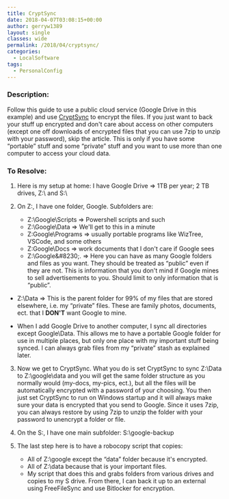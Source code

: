```yaml
---
title: CryptSync
date: 2018-04-07T03:08:15+00:00
author: gerryw1389
layout: single
classes: wide
permalink: /2018/04/cryptsync/
categories:
  - LocalSoftware
tags:
  - PersonalConfig
---
```

<!--more-->

### Description:

Follow this guide to use a public cloud service (Google Drive in this example) and use [CryptSync](https://tools.stefankueng.com/CryptSync.html) to encrypt the files. If you just want to back your stuff up encrypted and don't care about access on other computers (except one off downloads of encrypted files that you can use 7zip to unzip with your password), skip the article. This is only if you have some &#8220;portable&#8221; stuff and some &#8220;private&#8221; stuff and you want to use more than one computer to access your cloud data.

### To Resolve:

1. Here is my setup at home: I have Google Drive => 1TB per year; 2 TB drives, Z:\ and S:\

2. On Z:\, I have one folder, Google. Subfolders are:

   - Z:\Google\Scripts => Powershell scripts and such  
   - Z:\Google\Data => We'll get to this in a minute  
   - Z:Google\Programs => usually portable programs like WizTree, VSCode, and some others  
   - Z:Google\Docs => work documents that I don't care if Google sees  
   - Z:\Google\&#8230;. => Here you can have as many Google folders and files as you want. They should be treated as &#8220;public&#8221; even if they are not. This is information that you don't mind if Google mines to sell advertisements to you. Should limit to only information that is &#8220;public&#8221;.  
  - Z:\Data => This is the parent folder for 99% of my files that are stored elsewhere, i.e. my &#8220;private&#8221; files. These are family photos, documents, ect. that I **DON'T** want Google to mine.

   - When I add Google Drive to another computer, I sync all directories except Google\Data. This allows me to have a portable Google folder for use in multiple places, but only one place with my important stuff being synced. I can always grab files from my &#8220;private&#8221; stash as explained later.

3. Now we get to CryptSync. What you do is set CryptSync to sync Z:\Data to Z:\google\data and you will get the same folder structure as you normally would (my-docs, my-pics, ect.), but all the files will be automatically encrypted with a password of your choosing. You then just set CryptSync to run on Windows startup and it will always make sure your data is encrypted that you send to Google. Since it uses 7zip, you can always restore by using 7zip to unzip the folder with your password to unencrypt a folder or file.

4. On the S:\, I have one main subfolder: S:\google-backup

5. The last step here is to have a robocopy script that copies:  
   - All of Z:\google except the &#8220;data&#8221; folder because it's encrypted.  
   - All of Z:\data because that is your important files.  
   - My script that does this and grabs folders from various drives and copies to my S drive. From there, I can back it up to an external using FreeFileSync and use Bitlocker for encryption.